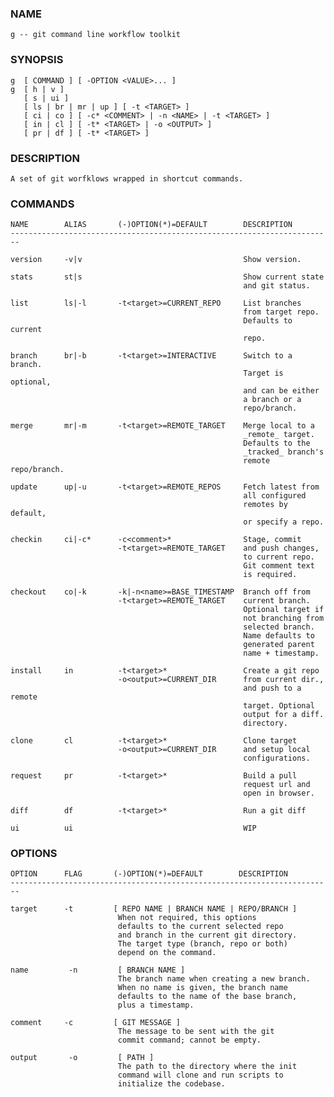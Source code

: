 ### NAME
    g -- git command line workflow toolkit 

### SYNOPSIS
    g  [ COMMAND ] [ -OPTION <VALUE>... ]
    g  [ h | v ]
       [ s | ui ]
       [ ls | br | mr | up ] [ -t <TARGET> ]
       [ ci | co ] [ -c* <COMMENT> | -n <NAME> | -t <TARGET> ] 
       [ in | cl ] [ -t* <TARGET> | -o <OUTPUT> ]
       [ pr | df ] [ -t* <TARGET> ] 

### DESCRIPTION
    A set of git worfklows wrapped in shortcut commands.
    
### COMMANDS
    NAME        ALIAS       (-)OPTION(*)=DEFAULT        DESCRIPTION 
    ------------------------------------------------------------------------

    version     -v|v                                    Show version.

    stats       st|s                                    Show current state 
                                                        and git status.

    list        ls|-l       -t<target>=CURRENT_REPO     List branches
                                                        from target repo.
                                                        Defaults to current
                                                        repo.
                                                        
    branch      br|-b       -t<target>=INTERACTIVE      Switch to a branch.
                                                        Target is optional,
                                                        and can be either 
                                                        a branch or a 
                                                        repo/branch.

    merge       mr|-m       -t<target>=REMOTE_TARGET    Merge local to a 
                                                        _remote_ target.
                                                        Defaults to the
                                                        _tracked_ branch's
                                                        remote repo/branch.

    update      up|-u       -t<target>=REMOTE_REPOS     Fetch latest from
                                                        all configured 
                                                        remotes by default,
                                                        or specify a repo.

    checkin     ci|-c*      -c<comment>*                Stage, commit 
                            -t<target>=REMOTE_TARGET    and push changes,
                                                        to current repo.
                                                        Git comment text
                                                        is required.

    checkout    co|-k       -k|-n<name>=BASE_TIMESTAMP  Branch off from
                            -t<target>=REMOTE_TARGET    current branch.
                                                        Optional target if
                                                        not branching from
                                                        selected branch.
                                                        Name defaults to 
                                                        generated parent
                                                        name + timestamp.  

    install     in          -t<target>*                 Create a git repo
                            -o<output>=CURRENT_DIR      from current dir.,
                                                        and push to a remote
                                                        target. Optional 
                                                        output for a diff.
                                                        directory.
                    
    clone       cl          -t<target>*                 Clone target
                            -o<output>=CURRENT_DIR      and setup local 
                                                        configurations. 

    request     pr          -t<target>*                 Build a pull
                                                        request url and
                                                        open in browser.

    diff        df          -t<target>*                 Run a git diff 
                                                        
    ui          ui                                      WIP


### OPTIONS
    OPTION      FLAG       (-)OPTION(*)=DEFAULT        DESCRIPTION 
    ------------------------------------------------------------------------

    target      -t         [ REPO NAME | BRANCH NAME | REPO/BRANCH ]
                            When not required, this options 
                            defaults to the current selected repo 
                            and branch in the current git directory. 
                            The target type (branch, repo or both) 
                            depend on the command.

    name         -n         [ BRANCH NAME ] 
                            The branch name when creating a new branch. 
                            When no name is given, the branch name 
                            defaults to the name of the base branch, 
                            plus a timestamp.

    comment     -c         [ GIT MESSAGE ]
                            The message to be sent with the git 
                            commit command; cannot be empty.

    output       -o         [ PATH ]
                            The path to the directory where the init 
                            command will clone and run scripts to 
                            initialize the codebase.